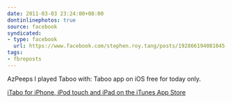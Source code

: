```yaml
---
date: 2011-03-03 23:24:00+08:00
dontinlinephotos: true
source: facebook
syndicated:
- type: facebook
  url: https://www.facebook.com/stephen.roy.tang/posts/192866194081045
tags:
- fbreposts
---
```


AzPeeps I played Taboo with: Taboo app on iOS free for today only.

[iTabo for iPhone, iPod touch and iPad on the iTunes App Store](http://itunes.apple.com/ph/app/itabo/id407620682?mt=8)